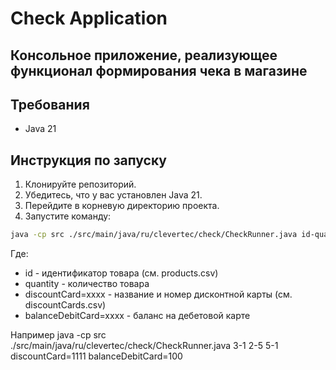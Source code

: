 # Check Application
## Консольное приложение, реализующее функционал формирования чека в магазине

## Требования
- Java 21

## Инструкция по запуску

1. Клонируйте репозиторий.
2. Убедитесь, что у вас установлен Java 21.
3. Перейдите в корневую директорию проекта.
4. Запустите команду:

```sh
java -cp src ./src/main/java/ru/clevertec/check/CheckRunner.java id-quantity discountCard=xxxx balanceDebitCard=xxxx
```
Где:
- id - идентификатор товара (см. products.csv)
- quantity - количество товара
- discountCard=xxxx - название и номер дисконтной карты (см. discountCards.csv)
- balanceDebitCard=xxxx - баланс на дебетовой карте

Например
java -cp src ./src/main/java/ru/clevertec/check/CheckRunner.java 3-1 2-5 5-1 discountCard=1111 balanceDebitCard=100
